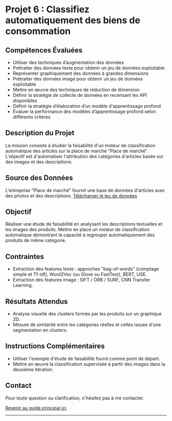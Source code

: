 # Projet 6 : Classifiez automatiquement des biens de consommation

## Compétences Évaluées
- Utiliser des techniques d’augmentation des données
- Prétraiter des données texte pour obtenir un jeu de données exploitable
- Représenter graphiquement des données à grandes dimensions
- Prétraiter des données image pour obtenir un jeu de données exploitable
- Mettre en œuvre des techniques de réduction de dimension
- Définir la stratégie de collecte de données en recensant les API disponibles
- Définir la stratégie d’élaboration d’un modèle d'apprentissage profond
- Évaluer la performance des modèles d’apprentissage profond selon différents critères

## Description du Projet
La mission consiste à étudier la faisabilité d'un moteur de classification automatique des articles sur la place de marché "Place de marché". L'objectif est d'automatiser l'attribution des catégories d'articles basée sur des images et des descriptions.

## Source des Données
L'entreprise "Place de marché" fournit une base de données d'articles avec des photos et des descriptions. [Télécharger le jeu de données](lien_vers_le_jeu_de_donnees)

## Objectif
Réaliser une étude de faisabilité en analysant les descriptions textuelles et les images des produits. Mettre en place un moteur de classification automatique démontrant la capacité à regrouper automatiquement des produits de même catégorie.

## Contraintes
- Extraction des features texte : approches "bag-of-words" (comptage simple et Tf-idf), Word2Vec (ou Glove ou FastText), BERT, USE.
- Extraction des features image : SIFT / ORB / SURF, CNN Transfer Learning.

## Résultats Attendus
- Analyse visuelle des clusters formés par les produits sur un graphique 2D.
- Mesure de similarité entre les catégories réelles et celles issues d'une segmentation en clusters.

## Instructions Complémentaires
- Utiliser l'exemple d'étude de faisabilité fourni comme point de départ.
- Mettre en œuvre la classification supervisée à partir des images dans la deuxième itération.

## Contact
Pour toute question ou clarification, n'hésitez pas à me contacter.

[Revenir au guide principal ici](Formation_DataScientist/README.md).

--- 
